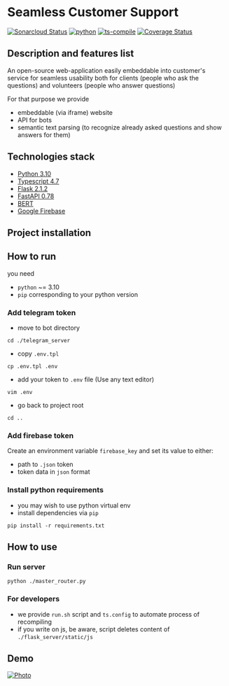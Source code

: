 # Seamless Customer Support

[//]: <> (TODO:Badges)
[![Sonarcloud Status](https://sonarcloud.io/api/project_badges/measure?project=InnoSWP_sustomer-susport&metric=alert_status)](https://sonarcloud.io/dashboard?id=InnoSWP_sustomer-susport)
[![python](https://github.com/InnoSWP/sustomer-susport/actions/workflows/python.yaml/badge.svg)](https://github.com/InnoSWP/sustomer-susport/actions/workflows/python.yaml)
[![ts-compile](https://github.com/InnoSWP/sustomer-susport/actions/workflows/compile-ts.yaml/badge.svg)](https://github.com/InnoSWP/sustomer-susport/actions/workflows/compile-ts.yaml)
[![Coverage Status](https://coveralls.io/repos/github/InnoSWP/sustomer-susport/badge.svg?branch=master)](https://coveralls.io/github/InnoSWP/sustomer-susport?branch=master)

## Description and features list
An open-source web-application easily embeddable into customer's service for seamless usability both for clients (people who ask the questions) and volunteers (people who answer questions)

For that purpose we provide 
- embeddable (via iframe) website
- API for bots
- semantic text parsing (to recognize already asked questions and show answers for them)


## Technologies stack
- [Python 3.10](https://www.python.org)
- [Typescript 4.7](https://www.typescriptlang.org)
- [Flask 2.1.2](https://flask.palletsprojects.com/en/2.1.x/)
- [FastAPI 0.78](https://fastapi.tiangolo.com)
- [BERT](https://github.com/google-research/bert)
- [Google Firebase](https://firebase.google.com)


## Project installation

## How to run
you need 
- `python` ~= 3.10
- `pip` corresponding to your python version

### Add telegram token
- move to bot directory

```cd ./telegram_server```
- copy `.env.tpl`

```cp .env.tpl .env```
- add your token to `.env` file (Use any text editor)

```vim .env```
- go back to project root

```cd ..```

### Add firebase token
Create an environment variable ```firebase_key``` and
set its value to either:
- path to ```.json``` token
- token data in ```json``` format

### Install python requirements
- you may wish to use python virtual env
- install dependencies via `pip`

```pip install -r requirements.txt```


## How to use

### Run server
```python ./master_router.py```

### For developers
- we provide `run.sh` script and `ts.config` to automate process of recompiling 
- if you write on js, be aware, script deletes content of `./flask_server/static/js`


## Demo
[![Photo](pictures/sustomer-demo.gif)](https://drive.google.com/file/d/1Nwq44h9FfPelErGhZsXWs6-GKN8Y9zgT/view?usp=sharing)

